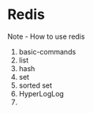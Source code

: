 # Redis
Note - How to use redis

1) basic-commands
2) list
3) hash
4) set
5) sorted set
6) HyperLogLog
7) 
